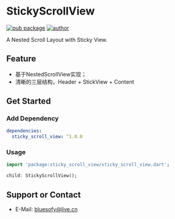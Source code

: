 # StickyScrollView
[![pub package](https://img.shields.io/badge/pub-v1.0.0-brightgreen?style=flat&logo=flutter)](https://pub.dev/packages/sticky_scroll_view) 
[![author](https://img.shields.io/badge/author-:byk-4189d5?style=flat&logo=github)](https://github.com/bluesofy)

A Nested Scroll Layout with Sticky View.

## Feature
- 基于NestedScrollView实现；
- 清晰的三层结构，Header + StickView + Content

## Get Started
### Add Dependency
```yaml
dependencies:
  sticky_scroll_view: ^1.0.0
```

### Usage
```dart
import 'package:sticky_scroll_view/sticky_scroll_view.dart';

child: StickyScrollView();
```

## Support or Contact
- E-Mail: <bluesofy@live.cn>
